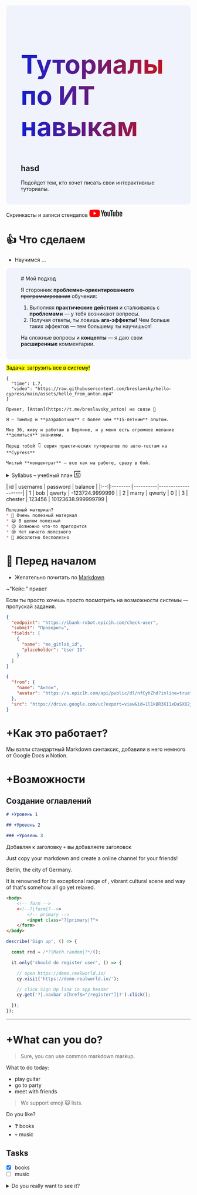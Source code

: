 <section id="slide">
<h1 class="title">Туториалы<br>по ИТ навыкам</h1>

# hasd



Подойдет тем, кто хочет писать свои интерактивные туториалы.
</section>

Скринкасты и записи стендапов <a href="https://www.youtube.com/@epic_one_hour" target="_blank" class="button">
  <svg viewBox="409.289 277.787 512 114.301" width="90" height="20" xmlns="http://www.w3.org/2000/svg">
    <g viewBox="0 0 90 20" preserveAspectRatio="xMidYMid meet" class="style-scope yt-icon" transform="matrix(5.715038, 0, 0, 5.715038, 409.288757, 277.787231)">
      <g class="style-scope yt-icon">
        <path d="M27.9727 3.12324C27.6435 1.89323 26.6768 0.926623 25.4468 0.597366C23.2197 2.24288e-07 14.285 0 14.285 0C14.285 0 5.35042 2.24288e-07 3.12323 0.597366C1.89323 0.926623 0.926623 1.89323 0.597366 3.12324C2.24288e-07 5.35042 0 10 0 10C0 10 2.24288e-07 14.6496 0.597366 16.8768C0.926623 18.1068 1.89323 19.0734 3.12323 19.4026C5.35042 20 14.285 20 14.285 20C14.285 20 23.2197 20 25.4468 19.4026C26.6768 19.0734 27.6435 18.1068 27.9727 16.8768C28.5701 14.6496 28.5701 10 28.5701 10C28.5701 10 28.5677 5.35042 27.9727 3.12324Z" class="style-scope yt-icon" fill="#FF0000"/>
        <path d="M11.4253 14.2854L18.8477 10.0004L11.4253 5.71533V14.2854Z" class="style-scope yt-icon" fill="white"/>
      </g>
      <g class="style-scope yt-icon">
        <g id="youtube-paths" class="style-scope yt-icon">
          <path d="M34.6024 13.0036L31.3945 1.41846H34.1932L35.3174 6.6701C35.6043 7.96361 35.8136 9.06662 35.95 9.97913H36.0323C36.1264 9.32532 36.3381 8.22937 36.665 6.68892L37.8291 1.41846H40.6278L37.3799 13.0036V18.561H34.6001V13.0036H34.6024Z" class="style-scope yt-icon" style="fill: rgb(40, 40, 40);"/>
          <path d="M41.4697 18.1937C40.9053 17.8127 40.5031 17.22 40.2632 16.4157C40.0257 15.6114 39.9058 14.5437 39.9058 13.2078V11.3898C39.9058 10.0422 40.0422 8.95805 40.315 8.14196C40.5878 7.32588 41.0135 6.72851 41.592 6.35457C42.1706 5.98063 42.9302 5.79248 43.871 5.79248C44.7976 5.79248 45.5384 5.98298 46.0981 6.36398C46.6555 6.74497 47.0647 7.34234 47.3234 8.15137C47.5821 8.96275 47.7115 10.0422 47.7115 11.3898V13.2078C47.7115 14.5437 47.5845 15.6161 47.3329 16.4251C47.0812 17.2365 46.672 17.8292 46.1075 18.2031C45.5431 18.5771 44.7764 18.7652 43.8098 18.7652C42.8126 18.7675 42.0342 18.5747 41.4697 18.1937ZM44.6353 16.2323C44.7905 15.8231 44.8705 15.1575 44.8705 14.2309V10.3292C44.8705 9.43077 44.7929 8.77225 44.6353 8.35833C44.4777 7.94206 44.2026 7.7351 43.8074 7.7351C43.4265 7.7351 43.156 7.94206 43.0008 8.35833C42.8432 8.77461 42.7656 9.43077 42.7656 10.3292V14.2309C42.7656 15.1575 42.8408 15.8254 42.9914 16.2323C43.1419 16.6415 43.4123 16.8461 43.8074 16.8461C44.2026 16.8461 44.4777 16.6415 44.6353 16.2323Z" class="style-scope yt-icon" style="fill: rgb(40, 40, 40);"/>
          <path d="M56.8154 18.5634H54.6094L54.3648 17.03H54.3037C53.7039 18.1871 52.8055 18.7656 51.6061 18.7656C50.7759 18.7656 50.1621 18.4928 49.767 17.9496C49.3719 17.4039 49.1743 16.5526 49.1743 15.3955V6.03751H51.9942V15.2308C51.9942 15.7906 52.0553 16.188 52.1776 16.4256C52.2999 16.6631 52.5045 16.783 52.7914 16.783C53.036 16.783 53.2712 16.7078 53.497 16.5573C53.7228 16.4067 53.8874 16.2162 53.9979 15.9858V6.03516H56.8154V18.5634Z" class="style-scope yt-icon" style="fill: rgb(40, 40, 40);"/>
          <path d="M64.4755 3.68758H61.6768V18.5629H58.9181V3.68758H56.1194V1.42041H64.4755V3.68758Z" class="style-scope yt-icon" style="fill: rgb(40, 40, 40);"/>
          <path d="M71.2768 18.5634H69.0708L68.8262 17.03H68.7651C68.1654 18.1871 67.267 18.7656 66.0675 18.7656C65.2373 18.7656 64.6235 18.4928 64.2284 17.9496C63.8333 17.4039 63.6357 16.5526 63.6357 15.3955V6.03751H66.4556V15.2308C66.4556 15.7906 66.5167 16.188 66.639 16.4256C66.7613 16.6631 66.9659 16.783 67.2529 16.783C67.4974 16.783 67.7326 16.7078 67.9584 16.5573C68.1842 16.4067 68.3488 16.2162 68.4593 15.9858V6.03516H71.2768V18.5634Z" class="style-scope yt-icon" style="fill: rgb(40, 40, 40);"/>
          <path d="M80.609 8.0387C80.4373 7.24849 80.1621 6.67699 79.7812 6.32186C79.4002 5.96674 78.8757 5.79035 78.2078 5.79035C77.6904 5.79035 77.2059 5.93616 76.7567 6.23014C76.3075 6.52412 75.9594 6.90747 75.7148 7.38489H75.6937V0.785645H72.9773V18.5608H75.3056L75.5925 17.3755H75.6537C75.8724 17.7988 76.1993 18.1304 76.6344 18.3774C77.0695 18.622 77.554 18.7443 78.0855 18.7443C79.038 18.7443 79.7412 18.3045 80.1904 17.4272C80.6396 16.5476 80.8653 15.1765 80.8653 13.3092V11.3266C80.8653 9.92722 80.7783 8.82892 80.609 8.0387ZM78.0243 13.1492C78.0243 14.0617 77.9867 14.7767 77.9114 15.2941C77.8362 15.8115 77.7115 16.1808 77.5328 16.3971C77.3564 16.6158 77.1165 16.724 76.8178 16.724C76.585 16.724 76.371 16.6699 76.1734 16.5594C75.9759 16.4512 75.816 16.2866 75.6937 16.0702V8.96062C75.7877 8.6196 75.9524 8.34209 76.1852 8.12337C76.4157 7.90465 76.6697 7.79646 76.9401 7.79646C77.2271 7.79646 77.4481 7.90935 77.6034 8.13278C77.7609 8.35855 77.8691 8.73485 77.9303 9.26636C77.9914 9.79787 78.022 10.5528 78.022 11.5335V13.1492H78.0243Z" class="style-scope yt-icon" style="fill: rgb(40, 40, 40);"/>
          <path d="M84.8657 13.8712C84.8657 14.6755 84.8892 15.2776 84.9363 15.6798C84.9833 16.0819 85.0821 16.3736 85.2326 16.5594C85.3831 16.7428 85.6136 16.8345 85.9264 16.8345C86.3474 16.8345 86.639 16.6699 86.7942 16.343C86.9518 16.0161 87.0365 15.4705 87.0506 14.7085L89.4824 14.8519C89.4965 14.9601 89.5035 15.1106 89.5035 15.3011C89.5035 16.4582 89.186 17.3237 88.5534 17.8952C87.9208 18.4667 87.0247 18.7536 85.8676 18.7536C84.4777 18.7536 83.504 18.3185 82.9466 17.446C82.3869 16.5735 82.1094 15.2259 82.1094 13.4008V11.2136C82.1094 9.33452 82.3987 7.96105 82.9772 7.09558C83.5558 6.2301 84.5459 5.79736 85.9499 5.79736C86.9165 5.79736 87.6597 5.97375 88.1771 6.32888C88.6945 6.684 89.059 7.23433 89.2707 7.98457C89.4824 8.7348 89.5882 9.76961 89.5882 11.0913V13.2362H84.8657V13.8712ZM85.2232 7.96811C85.0797 8.14449 84.9857 8.43377 84.9363 8.83593C84.8892 9.2381 84.8657 9.84722 84.8657 10.6657V11.5641H86.9283V10.6657C86.9283 9.86133 86.9001 9.25221 86.846 8.83593C86.7919 8.41966 86.6931 8.12803 86.5496 7.95635C86.4062 7.78702 86.1851 7.7 85.8864 7.7C85.5854 7.70235 85.3643 7.79172 85.2232 7.96811Z" class="style-scope yt-icon" style="fill: rgb(40, 40, 40);"/>
        </g>
      </g>
    </g>
  </svg>
</a>

<style>
h1.title {
  font-size: 5em;
  background: #121FCF;
  background: linear-gradient(to right, #121FCF 0%, #CF1512 100%);
  -webkit-background-clip: text;
  -webkit-text-fill-color: transparent;
}
#slide {
  padding: 20px 40px;
  background-color: #F1F3FC;
  border-radius: 10px;
}
</style>

# 👍 Что сделаем

* Научимся ...

<section id="slide">
# Мой подход

Я сторонник **проблемно-ориентированного** ~~программирования~~ обучения:

1. Выполняя **практические действия** и сталкиваясь с **проблемами** — у тебя возникают вопросы.
2. Получая ответы, ты ловишь **ага-эффекты!** Чем больше таких эффектов — тем большему ты научишься!

На сложные вопросы и **концепты** — я даю свои **расширенные** комментарии.
</section>

<mark>Задача: загрузить все в систему!</mark>

```text circle hello_from_anton25
{
  "time": 1.7,
  "video": "https://raw.githubusercontent.com/breslavsky/hello-cypress/main/assets/hello_from_anton.mp4"
}

Привет, [Anton](https://t.me/breslavsky_anton) на связи 🤙

Я — Тимлид и **разработчик** с более чем **15-летним** опытом. 

Мне 36, живу и работаю в Берлине, и у меня есть огромное желание **делиться** знаниями.

Перед тобой 👇 серия практических туториалов по авто-тестам на **Cypress**

Чистый **концентрат** — все как на работе, сразу в бой.
```

<details>
  <summary> Syllabus – учебный план <svg xmlns="http://www.w3.org/2000/svg" xmlns:xlink="http://www.w3.org/1999/xlink" width="18" height="18" fill="black" viewBox="0 0 24 24"><path d="M15.826 15.069a1.018 1.018 0 1 1-.001 2.036a1.018 1.018 0 0 1 0-2.036zM21.327 1.11a1.018 1.018 0 1 1 .001 2.036a1.018 1.018 0 0 1 0-2.036zM3.322 3.107h16.116a2.13 2.13 0 0 0 1.89 1.151a2.132 2.132 0 0 0 2.129-2.13A2.131 2.131 0 0 0 21.327 0c-.89 0-1.654.55-1.97 1.329H3.321C1.764 1.329.543 2.51.543 4.019v17.156C.543 22.706 1.816 24 3.322 24h17.155c1.51 0 2.738-1.267 2.738-2.825V10.998c0-1.532-1.228-2.78-2.738-2.78H10.3c-1.553 0-2.866 1.274-2.866 2.78v3.198c0 1.484 1.286 2.691 2.866 2.691h3.554a2.132 2.132 0 0 0 1.972 1.329c1.174 0 2.129-.956 2.129-2.13s-.955-2.129-2.13-2.129a2.13 2.13 0 0 0-1.889 1.152H10.3c-.523 0-1.088-.349-1.088-.913v-3.198c0-.524.519-1 1.088-1h10.177c.538 0 .96.439.96 1v10.177c0 .567-.44 1.047-.96 1.047H3.322c-.533 0-1-.49-1-1.047V4.02c0-.52.43-.912 1-.912"></path></svg></summary>

```mermaid
%%{ init: { 'flowchart': { 'curve': 'monotoneX' } } }%%
flowchart TB
  start(("<span style='font-size:40px'>🥚</span>"))
  subgraph g_cypress_test_flight [ ]
    direction TB
    node_js(Node.js) --> package_json(package.json)
    node_js --> npm
    npm --> npm_init(npm init)
    npm --> npm_install(npm install)
    node_js --> node_modules
    node_js --> npx
    cypress_npx(cypress) --> cypress_open(open)
    cypress_npx --> cypress_run(run)
    cypress_test_flight(<span style='font-size:25px'>Первый полет</span>)
    cypress_test_flight --> node_js
    npx --> cypress_npx
    cypress_test_flight --> cypress
    cypress ---> cy_get("cy.get")
    cypress ---> cy_click("click")
    cypress ---> cy_should("should")
  end
  subgraph g_best_selectors [ ]
      direction TB
      dev_tools(DevTools) --> $$($$)
      dev_tools --> querySelectorAll
      dev_tools --> XHR
      TDD ---> it
      best_selectors(<span style='font-size:25px'>Лучшие селекторы</span>) ---> dev_tools
      best_selectors --> tiny_web_server(Tiny Web Server)
      best_selectors --> wget(Wget)
      best_selectors --> TDD
  end
  start --> g_cypress_test_flight
  g_cypress_test_flight --- finish_cypress_test_flight(("<span style='font-size:40px'>🐣</span>"))
  finish_cypress_test_flight --> g_best_selectors
  g_best_selectors --- finish_best_selectors(("<span style='font-size:40px'>🐥</span>"))

style g_cypress_test_flight stroke-dasharray: 5 5
style g_best_selectors stroke-dasharray: 5 5

style start fill:lightgreen,stroke:#333,stroke-width:4px  
style cypress_test_flight fill:LightCoral,stroke:#333,stroke-width:4px
style finish_cypress_test_flight fill:lightgreen,stroke:#333,stroke-width:4px  

style best_selectors fill:LightCoral,stroke:#333,stroke-width:4px
click cypress_test_flight "https://md.epic1h.com/cypress_test_flight"
click best_selectors "https://md.epic1h.com/best_selectors"
```

</details>

| id | username | password | balance | |:--:|:--------:|----------|--------------------| | 1 | bob | qwerty |
-123724.9999999 | | 2 | marry | qwerty | 0 | | 3 | chester | 123456 | 10123638.999999799 |

```markdown poll
Полезный материал?
* 🤩 Очень полезный материал
* 😃 В целом полезный
* 😐 Возможно что-то пригодится
* 😒 Нет ничего полезного
* 😬 Абсолютно бесполезно
```

# 🙋‍ Перед началом

* Желательно почитать по [Markdown](https://lifehacker.ru/chto-takoe-markdown/)

~"Кейс:" привет

Если ты просто хочешь просто посмотреть на возможности системы — пропускай задания.

```json robot check_user
{
  "endpoint": "https://ibank-robot.epic1h.com/check-user",
  "submit": "Проверить",
  "fields": [
    {
      "name": "me_gitlab_id",
      "placeholder": "User ID"
    }
  ]
}
```

```json message hello_from_anton
{
  "from": {
    "name": "Антон",
    "avatar": "https://s.epic1h.com/api/public/dl/nfCyhZhd?inline=true"
  },
  "src": "https://drive.google.com/uc?export=view&id=1l1kBR3XI1xDaSX02jLY8FfzxLibosE3P"
}
```

# +Как это работает?

Мы взяли стандартный Markdown синтаксис, добавили в него немного от Google Docs и Notion.

# +Возможности

## Создание оглавлений

```markdown
# +Уровень 1

## +Уровень 2

### +Уровень 3
```

Добавляя к заголовку `+` вы добавляете заголовок

Just copy your markdown and create a online channel for your friends!

Berlin, the <md-placeholder value="capital"></md-placeholder> city of Germany.

It is renowned for its exceptional range of <md-placeholder value="landmarks"></md-placeholder>, vibrant cultural scene
and way of <md-placeholder value="life"></md-placeholder> that's somehow all go yet relaxed.

```html placeholders
<body>
    <!-- form -->
    <<!--?|form|?-->>
        <!-- primary -->
        <input class="?|primary|?">
    </form>
</body>
```

```js placeholders
describe('Sign up', () => {

  const rnd = /*?|Math.random|?*/();

  it.only('should do register user', () => {

    // open https://demo.realworld.io/
    cy.visit('https://demo.realworld.io/');

    // click Sign Up link in app header
    cy.get('?|.navbar a[href$="/register"]|?').click();

  });
});
```

***

# +What can you do?

> Sure, you can use common markdown markup.

What to do today:

* play guitar
* go to party
* meet with friends

> We support emoji 🙀 lists.

Do you like?

* ❓ books
* 💀 music

## Tasks

* [x] books
* [ ] music

<details>
    <summary>Do you really want to see it?</summary>

This content is hidden!
</details>
